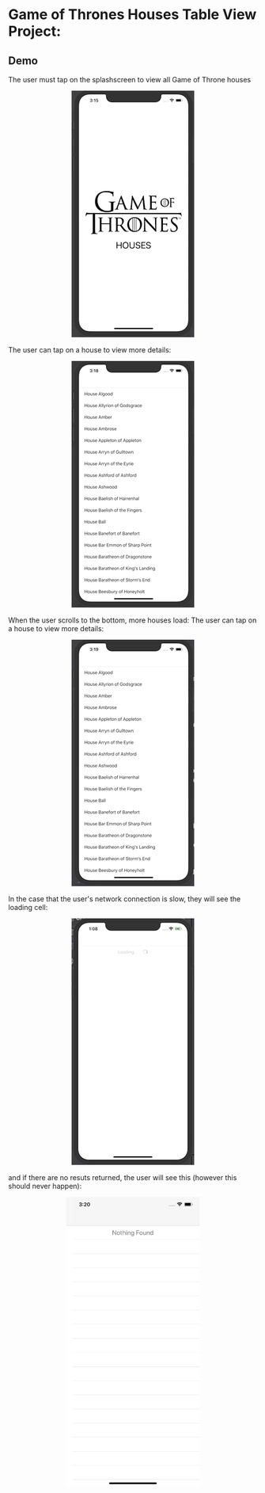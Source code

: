 Game of Thrones Houses Table View Project:
==========================

Demo
-----------
The user must tap on the splashscreen to view all Game of Throne houses
<p align="center">
<img src="Demo/SplashScreen.gif"  title="Splash Screen">
</p>

The user can tap on a house to view more details:
<p align="center">
<img src="Demo/ShowDetail.gif"  title="House Details">
</p>

When the user scrolls to the bottom, more houses load:
The user can tap on a house to view more details:
<p align="center">
<img src="Demo/Scroll.gif"  title="Additional Houses">
</p>

In the case that the user's network connection is slow, they will see the loading cell:
<p align="center">
<img src="Demo/Loading.gif"  title="Houses are loading"
</p>

and if there are no resuts returned, the user will see this (however this should never happen):

<p align="center">
<img src="Demo/NothingFound.png" width="270" title="No Results"
</p>
